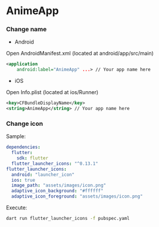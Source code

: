 # AnimeApp
### Change name
- Android

Open AndroidManifest.xml (located at android/app/src/main)
```xml
<application
    android:label="AnimeApp" ...> // Your app name here
```
- iOS

Open Info.plist (located at ios/Runner)
```xml
<key>CFBundleDisplayName</key>
<string>AnimeApp</string> // Your app name here
```
### Change icon
Sample:
```yaml
dependencies:
  flutter:
    sdk: flutter
  flutter_launcher_icons: "^0.13.1"
flutter_launcher_icons:
  android: "launcher_icon"
  ios: true
  image_path: "assets/images/icon.png"
  adaptive_icon_background: "#ffffff"
  adaptive_icon_foreground: "assets/images/icon.png"
```

Execute:
```bash
dart run flutter_launcher_icons -f pubspec.yaml
```

